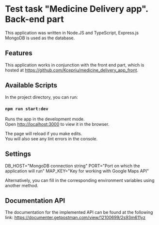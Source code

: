 # Test task "Medicine Delivery app". Back-end part

This application was written in Node.JS and TypeScript, Express.js
MongoDB is used as the database.

## Features

This application works in conjunction with the front end part, which is hosted at
https://github.com/Kcepriu/medicine_delivery_app_front.

## Available Scripts

In the project directory, you can run:

### `npm run start:dev`

Runs the app in the development mode.\
Open [http://localhost:3000](http://localhost:3000) to view it in the browser.

The page will reload if you make edits.\
You will also see any lint errors in the console.

## Settings

DB_HOST="MongoDB connection string"
PORT="Port on which the application will run"
MAP_KEY="Key for working with Google Maps API"

Alternatively, you can fill in the corresponding environment variables using another method.

## Documentation API

The documentation for the implemented API can be found at the following link:
https://documenter.getpostman.com/view/12100699/2s93m611yz
